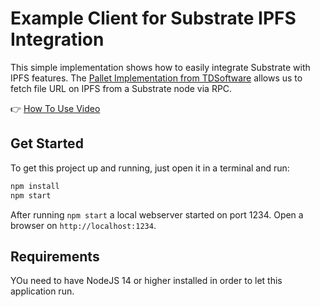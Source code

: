 # Example Client for Substrate IPFS Integration

This simple implementation shows how to easily integrate Substrate with IPFS features.
The [Pallet Implementation from TDSoftware](https://github.com/TDSoftware/substrate-ipfs) allows us to fetch file URL on IPFS from a Substrate node via RPC.

👉 [How To Use Video](https://youtu.be/7nzcCdddxXI)

## Get Started

To get this project up and running, just open it in a terminal and run:
```bash
npm install
npm start
```

After running `npm start` a local webserver started on port 1234. Open a browser on `http://localhost:1234`.


## Requirements

YOu need to have NodeJS 14 or higher installed in order to let this application run.